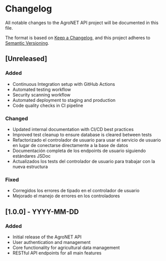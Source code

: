 # Changelog

All notable changes to the AgroNET API project will be documented in this file.

The format is based on [Keep a Changelog](https://keepachangelog.com/en/1.0.0/),
and this project adheres to [Semantic Versioning](https://semver.org/spec/v2.0.0.html).

## [Unreleased]

### Added

- Continuous Integration setup with GitHub Actions
- Automated testing workflow
- Security scanning workflow
- Automated deployment to staging and production
- Code quality checks in CI pipeline

### Changed

- Updated internal documentation with CI/CD best practices
- Improved test cleanup to ensure database is cleared between tests
- Refactorizado el controlador de usuario para usar el servicio de usuario en lugar de conectarse directamente a la base de datos
- Documentación completa de los endpoints de usuario siguiendo estándares JSDoc
- Actualizados los tests del controlador de usuario para trabajar con la nueva estructura

### Fixed

- Corregidos los errores de tipado en el controlador de usuario
- Mejorado el manejo de errores en los controladores

## [1.0.0] - YYYY-MM-DD

### Added

- Initial release of the AgroNET API
- User authentication and management
- Core functionality for agricultural data management
- RESTful API endpoints for all main features
